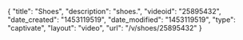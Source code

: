 {
    "title": "Shoes",
    "description": "shoes.",
    "videoid": "25895432",
    "date_created": "1453119519",
    "date_modified": "1453119519",
    "type": "captivate",
    "layout": "video",
    "url": "\/v\/shoes\/25895432"
}